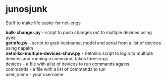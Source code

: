 # junosjunk

Stuff to make life easier for net-engs<br/>

**bulk-changer.py** - script to push changes out to multiple devices using pyez<br/>
**getinfo.py** - script to grab hostname, model and serial from a list of devices using napalm<br/>
**netmiko-multiple-devices-show.py** - netmiko script to login to multiple devices and running a command, takes three args<br/>
   devices - a file with alist of devices to run commands agains<br>
   commands - a file with a list of commands to run<br>
   user_name - your username<br> 
